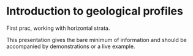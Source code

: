 # Introduction to geological profiles

First prac, working with horizontal strata.

This presentation gives the bare minimum of information and should be accompanied by demonstrations or a live example.
